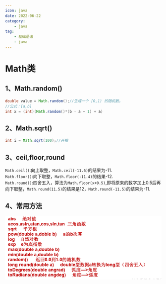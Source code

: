 ```yaml
---
icon: java
date: 2022-06-22
category: 
    - java
tag: 
    - 基础语法
    - java
---
```

# Math类

## 1、Math.random()

```java
double value = Math.random();//生成一个 [0,1) 的随机数。
//公式：[a,b]
int x = (int)(Math.random()*(b - a + 1) + a)
```

## 2、Math.sqrt()

```java
int i = Math.sqrt(100);//开根
```

## 3、ceil,floor,round

`Math.ceil()`:向上取整，`Math.ceil(-11.6)`的结果为-11.  
`Math.floor()`:向下取整，`Math.floor(-11.4)`的结果-12.  
`Math.round()`:四舍五入，算法为`Math.floor(x+0.5)`,即将原来的数字加上0.5后再向下取整，`Math.round(11.5)`的结果是12，`Math.round(-11.5)`的结果为-11.

## 4、常用方法
![image-20220719212922435](https://raw.githubusercontent.com/T4mako/ImageBed/main/image-20220719212922435.png)